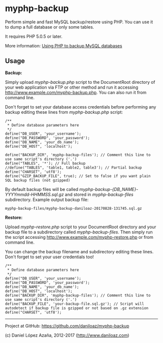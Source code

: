 myphp-backup
============

Perform simple and fast MySQL backup/restore using PHP. You can use it to dump a full database or only some tables.

It requires PHP 5.0.5 or later.

More information: [Using PHP to backup MySQL databases](http://www.daniloaz.com/en/using-php-to-backup-mysql-databases/)

Usage
-----

**Backup:**

Simply upload *myphp-backup.php* script to the DocumentRoot directory of your web application via FTP or other method and run it accessing http://www.example.com/myphp-backup.php. You can also run it from command line.

Don't forget to set your database access credentials before performing any backup editing these lines from *myphp-backup.php* script:

	/**
	 * Define database parameters here
	 */
	define("DB_USER", 'your_username');
	define("DB_PASSWORD", 'your_password');
	define("DB_NAME", 'your_db_name');
	define("DB_HOST", 'localhost');

	define("BACKUP_DIR", 'myphp-backup-files'); // Comment this line to use same script's directory ('.')
	define("TABLES", '*'); // Full backup
	//define("TABLES", 'table1, table2, table3'); // Partial backup
	define("CHARSET", 'utf8');
	define("GZIP_BACKUP_FILE", true); // Set to false if you want plain SQL backup files (not gzipped)

By default backup files will be called *myphp-backup-{DB_NAME}-YYYYmmdd-HHMMSS.sql.gz* and stored in *myphp-backup-files* subdirectory. Example output backup file:

	myphp-backup-files/myphp-backup-daniloaz-20170828-131745.sql.gz

**Restore:**

Upload *myphp-restore.php* script to your DocumentRoot directory and your backup file to a subdirectory called *myphp-backup-files*. Then simply run the script accessing http://www.example.com/myphp-restore.php or from command line.

You can change the backup filename and subdirectory editing these lines. Don't forget to set your user credentials too!

	/**
	 * Define database parameters here
	 */
	define("DB_USER", 'your_username');
	define("DB_PASSWORD", 'your_password');
	define("DB_NAME", 'your_db_name');
	define("DB_HOST", 'localhost');
	define("BACKUP_DIR", 'myphp-backup-files'); // Comment this line to use same script's directory ('.')
	define("BACKUP_FILE", 'your-backup-file.sql.gz'); // Script will autodetect if backup file is gzipped or not based on .gz extension
	define("CHARSET", 'utf8');

-----
Project at GitHub: https://github.com/daniloaz/myphp-backup

(c) Daniel López Azaña, 2012-2017 (http://www.daniloaz.com)
